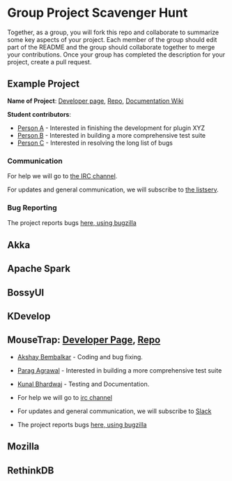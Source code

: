 # Group Project Scavenger Hunt

Together, as a group, you will fork this repo and collaborate to summarize some key aspects of your project. Each member of the group should edit part of the README and the group should collaborate together to merge your contributions. Once your group has completed the description for your project, create a pull request.

## Example Project

**Name of Project**: [Developer page](#), [Repo](#), [Documentation Wiki](#)

**Student contributors**:

* [Person A](#) - Interested in finishing the development for plugin XYZ
* [Person B](#) - Interested in building a more comprehensive test suite
* [Person C](#) - Interested in resolving the long list of bugs

### Communication

For help we will go to [the IRC channel](#). 

For updates and general communication, we will subscribe to [the listserv](#).

### Bug Reporting

The project reports bugs [here, using bugzilla](#)

## Akka

## Apache Spark

## BossyUI

## KDevelop

## MouseTrap: [Developer Page](https://wiki.gnome.org/action/show/Projects/MouseTrap?action=show&redirect=MouseTrap), [Repo](https://git.gnome.org/browse/mousetrap/)

* [Akshay Bembalkar](#) - Coding and bug fixing.
* [Parag Agrawal](http://github.com/pagrawal1407) - Interested in building a more comprehensive test suite
* [Kunal Bhardwaj](#) - Testing and Documentation. 

* For help we will go to [irc channel](irc://irc.gnome.org/mousetrap)

* For updates and general communication, we will subscribe to [Slack](https://slack.com)

* The project reports bugs [here, using bugzilla](https://bugzilla.gnome.org/)


## Mozilla

## RethinkDB
